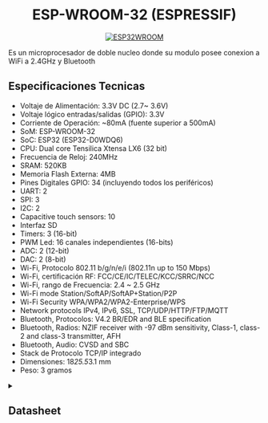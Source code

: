 <div align="center">
<h1> ESP-WROOM-32 (ESPRESSIF) </h1>

[![ESP32WROOM](https://img.shields.io/badge/ESP_WROOM_32-E7352C?style=for-the-badge&logo=Espressif&logoColor=white&labelColor=000000&?logoWidth=40)]()

</div>

Es un microprocesador de doble nucleo donde su modulo posee conexion a WiFi a 2.4GHz y Bluetooth

## **Especificaciones Tecnicas**
- Voltaje de Alimentación: 3.3V DC (2.7~ 3.6V)
- Voltaje lógico entradas/salidas (GPIO): 3.3V
- Corriente de Operación: ~80mA (fuente superior a 500mA)
- SoM: ESP-WROOM-32
- SoC: ESP32 (ESP32-D0WDQ6)
- CPU: Dual core Tensilica Xtensa LX6 (32 bit)
- Frecuencia de Reloj: 240MHz
- SRAM: 520KB
- Memoria Flash Externa: 4MB
- Pines Digitales GPIO: 34 (incluyendo todos los periféricos)
- UART: 2
- SPI: 3
- I2C: 2
- Capacitive touch sensors: 10
- Interfaz SD
- Timers: 3 (16-bit)
- PWM Led: 16 canales independientes (16-bits)
- ADC: 2 (12-bit)
- DAC: 2 (8-bit)
- Wi-Fi, Protocolo 802.11 b/g/n/e/i (802.11n up to 150 Mbps)
- Wi-Fi, certificación RF: FCC/CE/IC/TELEC/KCC/SRRC/NCC
- Wi-Fi, rango de Frecuencia: 2.4 ~ 2.5 GHz
- Wi-Fi mode Station/SoftAP/SoftAP+Station/P2P
- Wi-Fi Security WPA/WPA2/WPA2-Enterprise/WPS
- Network protocols IPv4, IPv6, SSL, TCP/UDP/HTTP/FTP/MQTT
- Bluetooth, Protocolos: V4.2 BR/EDR and BLE specification
- Bluetooth, Radios: NZIF receiver with -97 dBm sensitivity, Class-1, class-2 and class-3 transmitter, AFH
- Bluetooth, Audio: CVSD and SBC
- Stack de Protocolo TCP/IP integrado
- Dimensiones:  18*25.5*3.1 mm
- Peso: 3 gramos


<details><summary><h2><b>Datasheet</b></h2></summary>
<p>

[![datasheet.pdf](Datasheet/presentacio_datasheet.png)](https://github.com/St3v3n-4n4/Anapy_IoT/blob/main/Hardware/ESP-WROOM-32/Datasheet/datasheet.pdf)

</p>
</details>